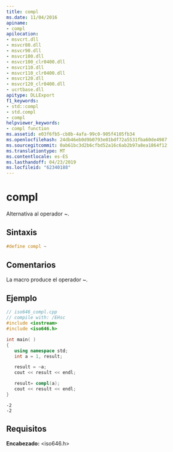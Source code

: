 ```yaml
---
title: compl
ms.date: 11/04/2016
apiname:
- compl
apilocation:
- msvcrt.dll
- msvcr80.dll
- msvcr90.dll
- msvcr100.dll
- msvcr100_clr0400.dll
- msvcr110.dll
- msvcr110_clr0400.dll
- msvcr120.dll
- msvcr120_clr0400.dll
- ucrtbase.dll
apitype: DLLExport
f1_keywords:
- std::compl
- std.compl
- compl
helpviewer_keywords:
- compl function
ms.assetid: e03f6fb5-cb8b-4afa-99c0-905f4105fb34
ms.openlocfilehash: 24db46eb0d9b0793e01bdf72a5531fba60de4987
ms.sourcegitcommit: 0ab61bc3d2b6cfbd52a16c6ab2b97a8ea1864f12
ms.translationtype: MT
ms.contentlocale: es-ES
ms.lasthandoff: 04/23/2019
ms.locfileid: "62340188"
---
```

# <a name="compl"></a>compl

Alternativa al operador ~.

## <a name="syntax"></a>Sintaxis

```C
#define compl ~
```

## <a name="remarks"></a>Comentarios

La macro produce el operador ~.

## <a name="example"></a>Ejemplo

```cpp
// iso646_compl.cpp
// compile with: /EHsc
#include <iostream>
#include <iso646.h>

int main( )
{
   using namespace std;
   int a = 1, result;

   result = ~a;
   cout << result << endl;

   result= compl(a);
   cout << result << endl;
}
```

```Output
-2
-2
```

## <a name="requirements"></a>Requisitos

**Encabezado:** \<iso646.h>